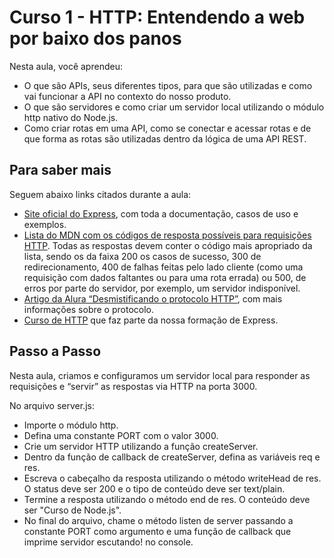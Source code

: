# Curso 1 - HTTP: Entendendo a web por baixo dos panos

Nesta aula, você aprendeu:

- O que são APIs, seus diferentes tipos, para que são utilizadas e como vai funcionar a API no contexto do nosso produto.
- O que são servidores e como criar um servidor local utilizando o módulo http nativo do Node.js.
- Como criar rotas em uma API, como se conectar e acessar rotas e de que forma as rotas são utilizadas dentro da lógica de uma API REST.

## Para saber mais

Seguem abaixo links citados durante a aula:

- [Site oficial do Express](https://expressjs.com/), com toda a documentação, casos de uso e exemplos.
- [Lista do MDN com os códigos de resposta possíveis para requisições HTTP](https://developer.mozilla.org/pt-BR/docs/Web/HTTP/Status). Todas as respostas devem conter o código mais apropriado da lista, sendo os da faixa 200 os casos de sucesso, 300 de redirecionamento, 400 de falhas feitas pelo lado cliente (como uma requisição com dados faltantes ou para uma rota errada) ou 500, de erros por parte do servidor, por exemplo, um servidor indisponível.
- [Artigo da Alura “Desmistificando o protocolo HTTP”](https://www.alura.com.br/artigos/desmistificando-o-protocolo-http-parte-1?_gl=1*1ye10se*_ga*MTg2MTI0MzAyNi4xNjg5MzQ0MTM3*_ga_1EPWSW3PCS*MTcwNTcxMDc2MS45Ni4xLjE3MDU3MTE5NzUuMC4wLjA.*_fplc*JTJGdXglMkYyQkx3JTJGaXZ0VWw5dlJoSDY5VyUyQjByanFDTzJ3Y2dGVDNSUWR1VWVTNjl5UERHJTJGQmRGOVF3M3pJVXQ0OFdBYjVBaXhnJTJCTFAlMkZaNVdmM01oYVBJU0RQRmpSalhwR3duY2hvemFpZHg5T2hyJTJCOFpPVWNUJTJGeTRQYm15SlVRJTNEJTNE), com mais informações sobre o protocolo.
- [Curso de HTTP](https://cursos.alura.com.br/course/http-entendendo-web-por-baixo-dos-panos) que faz parte da nossa formação de Express.

## Passo a Passo

Nesta aula, criamos e configuramos um servidor local para responder as requisições e “servir” as respostas via HTTP na porta 3000.

No arquivo server.js:

- Importe o módulo http.
- Defina uma constante PORT com o valor 3000.
- Crie um servidor HTTP utilizando a função createServer.
- Dentro da função de callback de createServer, defina as variáveis req e res.
- Escreva o cabeçalho da resposta utilizando o método writeHead de res. O status deve ser 200 e o tipo de conteúdo deve ser text/plain.
- Termine a resposta utilizando o método end de res. O conteúdo deve ser "Curso de Node.js".
- No final do arquivo, chame o método listen de server passando a constante PORT como argumento e uma função de callback que imprime servidor escutando! no console.
